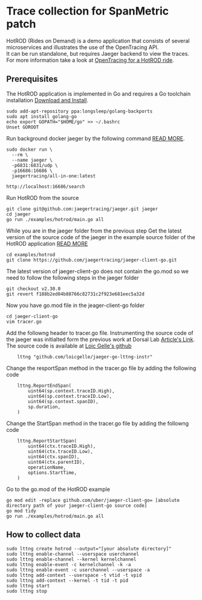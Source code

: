 # Trace collection for SpanMetric patch

HotROD (Rides on Demand) is a demo application that consists of several microservices and illustrates the use of the OpenTracing API.  
It can be run standalone, but requires Jaeger backend to view the traces.
For more information take a look at [OpenTracing for a HotROD ride](https://medium.com/opentracing/take-opentracing-for-a-hotrod-ride-f6e3141f7941).

## Prerequisites
The HotROD application is implemented in Go and requires a Go toolchain installation [Download and Install](https://go.dev/doc/install).
```
sudo add-apt-repository ppa:longsleep/golang-backports
sudo apt install golang-go
echo export GOPATH="$HOME/go" >> ~/.bashrc
Unset GOROOT
```
Run background docker jaeger by the following command [READ MORE](https://medium.com/velotio-perspectives/a-comprehensive-tutorial-to-implementing-opentracing-with-jaeger-a01752e1a8ce).
```
sudo docker run \
  --rm \
  --name jaeger \
  -p6831:6831/udp \
  -p16686:16686 \
  jaegertracing/all-in-one:latest

http://localhost:16686/search
```
Run HotROD from the source
```
git clone git@github.com:jaegertracing/jaeger.git jaeger
cd jaeger
go run ./examples/hotrod/main.go all
```
While you are in the jaeger folder from the previous step
Get the latest version of the source code of the jaeger in the example source folder of the HotROD application [READ MORE](https://github.com/jaegertracing/jaeger/tree/main/examples/hotrod)
```
cd examples/hotrod
git clone https://github.com/jaegertracing/jaeger-client-go.git
```
The latest version of jaeger-client-go does not contain the go.mod so we need to follow the following steps in the jaeger folder

```
git checkout v2.30.0
git revert f188b2ed04b88766c82731c2f923e681eec5a32d
```
Now you have go.mod file in the jeager-client-go folder

```
cd jaeger-client-go
vim tracer.go
```
Add the followng header to tracer.go file. Instrumenting the source code of the jaeger was initialted form the previous work at Dorsal Lab [Article's Link](https://www.mdpi.com/2079-9292/10/21/2610).
The source code is available at [Loic Gelle's github](https://github.com/loicgelle/jaeger-go-lttng-instr)
```
	lttng "github.com/loicgelle/jaeger-go-lttng-instr"
```
Change the resportSpan method in the tracer.go file by adding the following code
```
	lttng.ReportEndSpan(
		uint64(sp.context.traceID.High),
		uint64(sp.context.traceID.Low),
		uint64(sp.context.spanID),
		sp.duration,
	)
```

Change the StartSpan method in the tracer.go file by adding the followng code
```
	lttng.ReportStartSpan(
		uint64(ctx.traceID.High),
		uint64(ctx.traceID.Low),
		uint64(ctx.spanID),
		uint64(ctx.parentID),
		operationName,
		options.StartTime,
	)
```
Go to the go.mod of the HotROD example

```
go mod edit -replace github.com/uber/jaeger-client-go= [absolute directory path of your jaeger-client-go source code]
go mod tidy
go run ./examples/hotrod/main.go all
```

## How to collect data
```
sudo lttng create hotrod --output="[your absolute directory]"
sudo lttng enable-channel --userspace userchannel
sudo lttng enable-channel --kernel kernelchannel
sudo lttng enable-event -c kernelchannel -k -a
sudo lttng enable-event -c userchannel --userspace -a
sudo lttng add-context --userspace -t vtid -t vpid
sudo lttng add-context --kernel -t tid -t pid
sudo lttng start
sudo lttng stop
```
